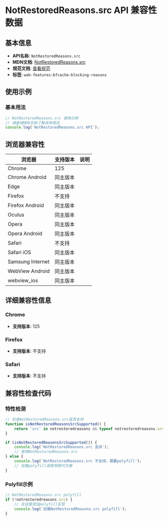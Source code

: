 # NotRestoredReasons.src API 兼容性数据

## 基本信息

- **API名称**: `NotRestoredReasons.src`
- **MDN文档**: [NotRestoredReasons.src](https://developer.mozilla.org/docs/Web/API/NotRestoredReasons/src)
- **规范文档**: [查看规范](https://html.spec.whatwg.org/multipage/nav-history-apis.html#dom-not-restored-reasons-src)
- **标签**: `web-features:bfcache-blocking-reasons`

## 使用示例

### 基本用法

```javascript
// NotRestoredReasons.src 使用示例
// 请查阅MDN文档了解具体用法
console.log('NotRestoredReasons.src API');
```

## 浏览器兼容性

| 浏览器 | 支持版本 | 说明 |
|--------|----------|------|
| Chrome | 125 |  |
| Chrome Android | 同主版本 |  |
| Edge | 同主版本 |  |
| Firefox | 不支持 |  |
| Firefox Android | 同主版本 |  |
| Oculus | 同主版本 |  |
| Opera | 同主版本 |  |
| Opera Android | 同主版本 |  |
| Safari | 不支持 |  |
| Safari iOS | 同主版本 |  |
| Samsung Internet | 同主版本 |  |
| WebView Android | 同主版本 |  |
| webview_ios | 同主版本 |  |

## 详细兼容性信息

### Chrome

- **支持版本**: 125

### Firefox

- **支持版本**: 不支持

### Safari

- **支持版本**: 不支持

## 兼容性检查代码

### 特性检测

```javascript
// 检查NotRestoredReasons.src是否支持
function isNotRestoredReasonsSrcSupported() {
    return 'src' in notrestoredreasons && typeof notrestoredreasons.src === 'function';
}

if (isNotRestoredReasonsSrcSupported()) {
    console.log('NotRestoredReasons.src 支持');
    // 使用NotRestoredReasons.src
} else {
    console.log('NotRestoredReasons.src 不支持，需要polyfill');
    // 加载polyfill或使用替代方案
}
```

### Polyfill示例

```javascript
// NotRestoredReasons.src polyfill
if (!notrestoredreasons.src) {
    // 在这里添加polyfill实现
    console.log('加载NotRestoredReasons.src polyfill');
}
```

